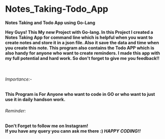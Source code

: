 # Notes_Taking-Todo_App

<b>Notes Taking and Todo App using Go-Lang<b>
<br>
<p>   Hey Guys! 
This My new Project with Go-lang. In this Project I created a Notes Taking App for command line which is helpful when you want to create notes and store it in a json file. Also it save the data and time when you create this note. This program also contains the Todo APP which is also handy for anyone who want to create reminders. I made this app with my full potential and hard work. So don't forget to give me you feedback!!</p>
<br>
<h6>Importance:- </h6>
    <p> This Program is For Anyone who want to code in GO or who want to just use it in daily handson work.</p>
<h6>Reminder:</h6>
<p>
    <b>Don't Forget to follow me on Instagram!</b>
    <br>
    If you have any query you cann ask me there :)
<i>HAPPY CODING!!</i>
</p>



